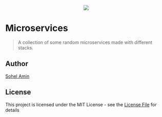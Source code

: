 <p align="center"><img src="https://user-images.githubusercontent.com/1708683/39670167-91261172-5120-11e8-81f1-0d7827fcdab8.png"></p>

# Microservices
> A collection of some random microservices made with different stacks.

## Author
[Sohel Amin](http://sohelamin.com)

## License
This project is licensed under the MIT License - see the [License File](LICENSE) for details
